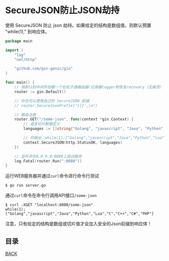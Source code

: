 # SecureJSON防止JSON劫持

使用 SecureJSON 防止 json 劫持。如果给定的结构是数组值，则默认预置 "while(1)," 到响应体。

```go
package main

import (
	"log"
	"net/http"

	"github.com/gin-gonic/gin"
)

func main() {
	// 用默认的中间件创建一个杜松子酒路由器(记录器logger和恢复recovery（无崩溃）中间件)
	router := gin.Default()

	// 你也可以使用自己的 SecureJSON 前缀
	// router.SecureJsonPrefix(")]}',\n")

	// 路由注册
	router.GET("/some-json", func(context *gin.Context) {
		// 语言切片数据定义
		languages := []string{"Golang", "javascript", "Java", "Python", "Lua", "C", "C++", "C#", "PHP"}

		// 将输出：while(1);["Golang","javascript","Java","Python","Lua","C","C++","C#","PHP"]
		context.SecureJSON(http.StatusOK, languages)
	})

	// 监听并在0.0.0.0:8080上启动服务
	log.Fatal(router.Run(":8080"))
}
```

运行WEB服务器并通过`curl`命令进行命令行测试

```shell
$ go run server.go
```

通过`curl`命令在命令行调用API接口`/some-json`

```shell
$ curl -XGET "localhost:8080/some-json"
while(1);["Golang","javascript","Java","Python","Lua","C","C++","C#","PHP"]
```

注意，只有给定的结构是数组或切片值才会加入安全的Json前缀到响应体！

## 目录

[BACK](../gin-use.md)
